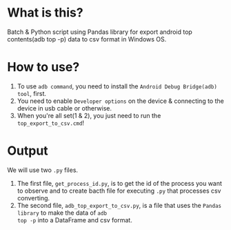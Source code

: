 # What is this?
Batch &amp; Python script using Pandas library for export android top contents(adb top -p) data to csv format in Windows OS.

# How to use?
1. To use <code>adb command</code>, you need to install the <code>Android Debug Bridge(adb) tool</code>, first.
2. You need to enable <code>Developer options</code> on the device & connecting to the device in usb cable or otherwise.
3. When you're all set(1 & 2), you just need to run the <code>top_export_to_csv.cmd</code>!

# Output
We will use two <code>.py</code> files. 
1. The first file, <code>get_process_id.py</code>, is to get the id of the process you want to observe and to create bacth file for executing <code>.py</code> that processes csv converting.
2. The second file, <code>adb_top_export_to_csv.py</code>, is a file that uses the <code>Pandas library</code> to make the data of <code>adb top -p</code> into a DataFrame and csv format.
